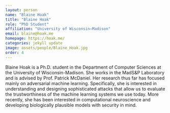 ```yaml
---
layout: person
name: "Blaine Hoak"
title: "Blaine Hoak"
role: "PhD Student"
affiliation: "University of Wisconsin–Madison"
email: blaine@hoak.me
homepage: https://hoak.me/
categories: jekyll update
image: assets/people/Blaine_Hoak.jpg
order: 4
---
```

Blaine Hoak is a Ph.D. student in the Department of Computer Sciences at the University of Wisconsin-Madison. She works in the MadS&P Laboratory and is advised by Prof. Patrick McDaniel. Her research thus far has focused mainly on adversarial machine learning. Specifically, she is interested in understanding and designing sophisticated attacks that allow us to evaluate the trustworthiness of the machine learning systems we use today. More recently, she has been interested in computational neuroscience and developing biologically plausible models with security in mind.
